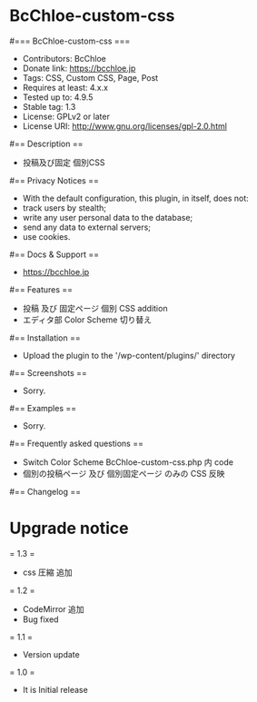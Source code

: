 # BcChloe-custom-css
#=== BcChloe-custom-css ===
* Contributors: BcChloe
* Donate link: https://bcchloe.jp
* Tags: CSS, Custom CSS, Page, Post
* Requires at least: 4.x.x
* Tested up to: 4.9.5
* Stable tag: 1.3
* License: GPLv2 or later
* License URI: http://www.gnu.org/licenses/gpl-2.0.html

#== Description ==
* 投稿及び固定 個別CSS

#== Privacy Notices ==
* With the default configuration, this plugin, in itself, does not:
* track users by stealth;
* write any user personal data to the database;
* send any data to external servers;
* use cookies.

#== Docs & Support ==
* https://bcchloe.jp

#== Features ==
* 投稿 及び 固定ページ 個別 CSS addition
* エディタ部 Color Scheme 切り替え

#== Installation ==
* Upload the plugin to the '/wp-content/plugins/' directory

#== Screenshots ==
* Sorry.

#== Examples ==
* Sorry.

#== Frequently asked questions ==
* Switch Color Scheme BcChloe-custom-css.php 内 code
* 個別の投稿ページ 及び 個別固定ページ のみの CSS 反映

#== Changelog ==
# Upgrade notice
= 1.3 =
* css 圧縮 追加

= 1.2 =
* CodeMirror 追加
* Bug fixed

= 1.1 =
* Version update

= 1.0 =
* It is Initial release
